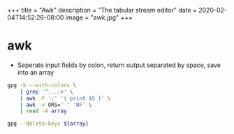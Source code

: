 +++
title = "Awk"
description = "The tabular stream editor"
date = 2020-02-04T14:52:26-08:00
image = "awk.jpg"
+++

# awk

* Seperate input fields by colon, return output separated by space, save into an array

```sh
gpg -k --with-colons \
	| grep '^...:e' \
	| awk -F ':' '{ print $5 }' \
	| awk -v ORS=' ' 'NF' \
	| read -A array

gpg --delete-keys ${array}
```
